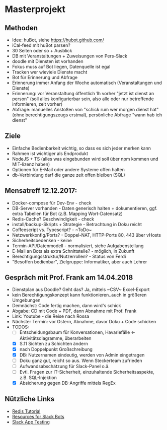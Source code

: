 # Masterprojekt
## Methoden
* Idee: huBot, siehe https://hubot.github.com/
* iCal-feed mit huBot parsen?
* 30 Seiten oder so + Ausblick
* DB mit Veranstaltungen + Zuweisungen von Pers-Slack
* doodle mit Diensten ist vorhanden
* Fokus muss auf Bot liegen, Datenquelle ist egal
* Tracken wer wieviele Dienste macht
* Bot für Erinnerung und Abfrage
* Erinnerung immer Anfang der Woche automatisch (Veranstaltungen und Dienste)
* Erinnerung: vor Veranstaltung öffentlich 1h vorher "jetzt ist dienst an person" (soll alles konfigurierbar sein, also alle oder nur betreffende informieren, zeit vorher)
* Abfrage: manuelles Anstoßen von "schick rum wer morgen dienst hat" (ohne berechtigungszeugs erstmal), persönliche Abfrage "wann hab ich dienst"

## Ziele
* Einfache Bedienbarkeit wichtig, so dass es sich jeder merken kann
* Rahmen ist wichtiger als Endprodukt
* NodeJS + TS (alles was eingebunden wird soll über npm kommen und MIT-lizenz haben)
* Optionen für E-Mail oder andere Systeme offen halten
* db-Verbindung darf die ganze zeit offen bleiben (SQL)

## Mensatreff 12.12.2017:
* Docker-compose für Dev-Env - check
* DB-Server vorhanden - Daten generisch halten + dokumentieren, ggf. extra Tabellen für Bot (z.B. Mapping Wort-Datensatz)
* Redis-Cache? Geschwindigkeit - check
* install/backup-Skripts + Strategie - Betrachtung in Doku reicht
* Coffeescript vs. Typescript? -  ~ToDo~
* Netzwerkkonfig/Ports? - Doppel-NAT, HTTP-Ports 80, 443 über vHosts
* Sicherheitsbedenken - keine
* Termin-API/Datenmodell - normalisiert, siehe Aufgabenstellung
* E-Mail an Bots als extra Schnittstelle? - möglich, in Zukunft
* Berechtigungsstruktur/Nutzerrollen? - Status von Ferdi
* "Besoffen bedienbar", Zielgruppe: Informatiker, aber auch Lehrer

## Gespräch mit Prof. Frank am 14.04.2018
* Dienstplan aus Doodle? Geht das? Ja, mittels ~CSV~ Excel-Export
* kein Berechtigungskonzept kann funktionieren..auch in größeren Umgebungen
* Demnächst: Code fertig machen, dann wird's schick
* Abgabe: CD mit Code + PDF, dann Abnahme mit Prof. Frank
* Link: Youtube - die Reise nach Rossa
* Nächster Termin: vor Ostern, Abnahme, davor Doku + Code schicken
* TODOS:
    * [ ] Entscheidungsbaum für Konversationen, Havariefälle <- Aktivitätsdiagramme, überarbeiten
    * [x] S.11 Sichten zu Schichten ändern
    * [x] nach Doppelpunkt Großschreibung
    * [x] DB: Nutzernamen eindeutig, werden von Admin eingetragen 
    * [ ] Doku ganz gut, reicht so aus. Wenn Steckerteam zufrieden 
    * [ ] Aufwandsabschätzung für Slack-Panel o.ä. 
    * [ ] Evtl. Fragen zur IT-Sicherheit, einzuhaltende Sicherheitsaspekte, z.B. SQL-Injektion
    * [x] Absicherung gegen DB-Angriffe mittels RegEx 

## Nützliche Links
* [Redis Tutorial](http://www.try.redis.io)
* [Resources for Slack Bots](https://www.botwiki.org/resources/slackbots/)
* [Slack App Testing](https://slackapi.github.io/steno/)
